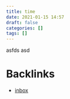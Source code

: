 ```yaml
---
title: time
date: 2021-01-15 14:57
draft: false
categories: []
tags: []
---
```


asfds asd



# Backlinks

- [inbox](inbox)
